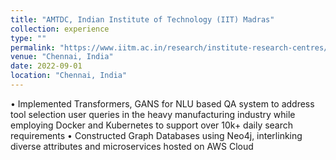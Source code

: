 ```yaml
---
title: "AMTDC, Indian Institute of Technology (IIT) Madras"
collection: experience
type: ""
permalink: "https://www.iitm.ac.in/research/institute-research-centres/advanced-manufacturing-technology-development-centre"
venue: "Chennai, India"
date: 2022-09-01
location: "Chennai, India"
---
```


• Implemented Transformers, GANS for NLU based QA system to address tool selection user queries in the heavy
manufacturing industry while employing Docker and Kubernetes to support over 10k+ daily search requirements
• Constructed Graph Databases using Neo4j, interlinking diverse attributes and microservices hosted on AWS Cloud

